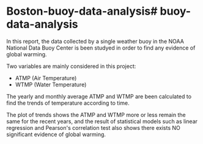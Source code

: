 # Boston-buoy-data-analysis# buoy-data-analysis

In this report, the data collected by a single weather buoy in the NOAA National Data Buoy Center is been studyed in order to find any evidence of global warming.

Two variables are mainly considered in this project:
+ ATMP (Air Temperature)
+ WTMP (Water Temperature)

The yearly and monthly average ATMP and WTMP are been calculated to find the trends of temperature according to time.

The plot of trends shows the ATMP and WTMP more or less remain the same for the recent years, and the result of statistical models such as linear regression and Pearson's correlation test also shows there exists NO significant evidence of global warming.
